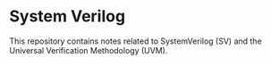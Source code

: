 # System Verilog
This repository contains notes related to SystemVerilog (SV) and the Universal Verification Methodology (UVM).
